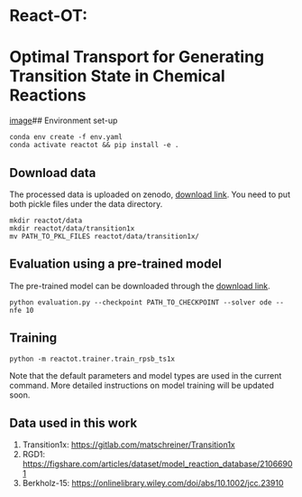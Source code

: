 # React-OT:
Optimal Transport for Generating Transition State in Chemical Reactions
==============================
[image](https://github.com/chenruduan/OAReactDiff/blob/main/figures/F2_OASE3_v2.png)## Environment set-up
```
conda env create -f env.yaml
conda activate reactot && pip install -e .
```

## Download data
The processed data is uploaded on zenodo, [download link](https://zenodo.org/records/13131875). You need to put both pickle files under the data directory.

```
mkdir reactot/data
mkdir reactot/data/transition1x
mv PATH_TO_PKL_FILES reactot/data/transition1x/
```

## Evaluation using a pre-trained model
The pre-trained model can be downloaded through the [download link](https://zenodo.org/records/13131875).
```
python evaluation.py --checkpoint PATH_TO_CHECKPOINT --solver ode --nfe 10
``` 

## Training
```
python -m reactot.trainer.train_rpsb_ts1x
```
Note that the default parameters and model types are used in the current command. More detailed instructions on model training will be updated soon.

## Data used in this work
1. Transition1x: https://gitlab.com/matschreiner/Transition1x
2. RGD1: https://figshare.com/articles/dataset/model_reaction_database/21066901
3. Berkholz-15: https://onlinelibrary.wiley.com/doi/abs/10.1002/jcc.23910
